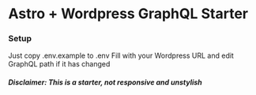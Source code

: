 # Astro + Wordpress GraphQL Starter

### Setup
Just copy .env.example to .env
Fill with your Wordpress URL and edit GraphQL path if it has changed

##### **Disclaimer: This is a starter, not responsive and unstylish**
